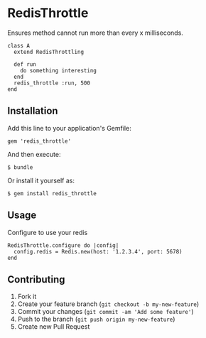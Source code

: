 # RedisThrottle

Ensures method cannot run more than every x milliseconds.

    class A
      extend RedisThrottling
      
      def run
        do something interesting
      end
      redis_throttle :run, 500
    end


## Installation

Add this line to your application's Gemfile:

    gem 'redis_throttle'

And then execute:

    $ bundle

Or install it yourself as:

    $ gem install redis_throttle


## Usage

Configure to use your redis

    RedisThrottle.configure do |config|
      config.redis = Redis.new(host: '1.2.3.4', port: 5678)
    end


## Contributing

1. Fork it
2. Create your feature branch (`git checkout -b my-new-feature`)
3. Commit your changes (`git commit -am 'Add some feature'`)
4. Push to the branch (`git push origin my-new-feature`)
5. Create new Pull Request
